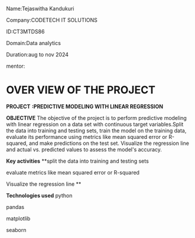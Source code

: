 Name:Tejaswitha Kandukuri

Company:CODETECH IT SOLUTIONS

ID:CT3MTDS86

Domain:Data analytics

Duration:aug to nov 2024

mentor:

# OVER VIEW OF THE PROJECT #
**PROJECT** **:PREDICTIVE MODELING WITH LINEAR REGRESSION**

**OBJECTIVE**
The objective of the project is to perform predictive modeling with linear regression on a data set with continuous target variables.Split the data into training and testing sets, train the model on
the training data, evaluate its performance using metrics like mean squared error or R-squared, and make predictions on the test set. Visualize the regression line and actual vs. predicted values to assess the model's accuracy.

**Key activities**
**split the data into training and testing sets

evaluate metrics like mean squared error or R-squared

Visualize the regression line **

**Technologies used**
python

pandas

matplotlib

seaborn
